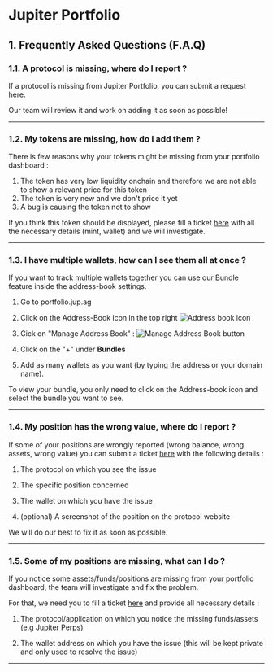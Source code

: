 # Jupiter Portfolio
## 1. Frequently Asked Questions (F.A.Q)

### 1.1. A protocol is missing, where do I report ?

If a protocol is missing from Jupiter Portfolio, you can submit a request [here.](https://feedback.jup.ag/b/portfolio-feedback)  
  
Our team will review it and work on adding it as soon as possible!

---

### 1.2. My tokens are missing, how do I add them ?

There is few reasons why your tokens might be missing from your portfolio dashboard :

1. The token has very low liquidity onchain and therefore we are not able to show a relevant price for this token
2. The token is very new and we don't price it yet
3. A bug is causing the token not to show

If you think this token should be displayed, please fill a ticket [here](https://support.jup.ag/hc/en-us/requests/new?ticket_form_id=18486452428188) with all the necessary details (mint, wallet) and we will investigate.

---

### 1.3. I have multiple wallets, how can I see them all at once ?

If you want to track multiple wallets together you can use our Bundle feature inside the address-book settings.

1. Go to portfolio.jup.ag

2. Click on the Address-Book icon in the top right ![Address book icon](https://support.jup.ag/hc/article_attachments/18485674644892)

3. Cick on "Manage Address Book" : ![Manage Address Book button](https://support.jup.ag/hc/article_attachments/18485674646044)

4. Click on the "+" under **Bundles**

5. Add as many wallets as you want (by typing the address or your domain name).

To view your bundle, you only need to click on the Address-book icon and select the bundle you want to see.

---

### 1.4. My position has the wrong value, where do I report ?

If some of your positions are wrongly reported (wrong balance, wrong assets, wrong value) you can submit a ticket [here](https://support.jup.ag/hc/en-us/requests/new?ticket_form_id=18486452428188) with the following details :

1. The protocol on which you see the issue

2. The specific position concerned

3. The wallet on which you have the issue

4. (optional) A screenshot of the position on the protocol website

We will do our best to fix it as soon as possible.

---

### 1.5. Some of my positions are missing, what can I do ?

If you notice some assets/funds/positions are missing from your portfolio dashboard, the team will investigate and fix the problem.

For that, we need you to fill a ticket [here](https://support.jup.ag/hc/en-us/requests/new?ticket_form_id=18486452428188) and provide all necessary details :

1. The protocol/application on which you notice the missing funds/assets (e.g Jupiter Perps)

2. The wallet address on which you have the issue (this will be kept private and only used to resolve the issue)


---

